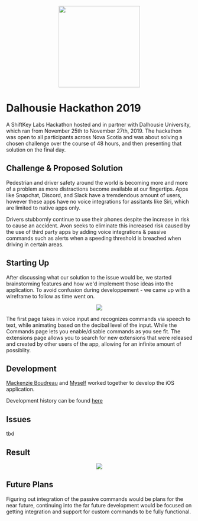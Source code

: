 <p align="center">
  <img src="https://images.vexels.com/media/users/3/145866/isolated/preview/b4efb6c6682b2a808631bf8fbd96d015-sound-wave-icon-by-vexels.png" width="220" height="220">
</p>


# Dalhousie Hackathon 2019
A ShiftKey Labs Hackathon hosted and in partner with Dalhousie University, which ran from November 25th to November 27th, 2019. The hackathon was open to all participants across Nova Scotia and was about solving a chosen challenge over the course of 48 hours, and then presenting that solution on the final day. 

## Challenge & Proposed Solution
Pedestrian and driver safety around the world is becoming more and more of a problem as more distractions
become available at our fingertips. Apps like Snapchat, Discord, and Slack have a tremdendous amount of users, however these apps have no voice integrations for assitants like Siri, which are limited to native apps only. 

Drivers stubbornly continue to use their phones despite the increase in risk to cause an accident. Avon seeks to eliminate this increased risk caused by the use of third party apps by adding voice integrations & passive commands such as alerts when a speeding threshold is breached when driving in certain areas. 

## Starting Up
After discussing what our solution to the issue would be, we started brainstorming features and how we'd implement those ideas into the application. To avoid confusion during developpement - we came up with a wireframe to follow as time went on.

 <p align="center">
    <img src="https://imgur.com/qVk7Uhj.png"/>
  
The first page takes in voice input and recognizes commands via speech to text, while animating based on the decibal level of the input. While the Commands page lets you enable/disable commands as you see fit. The extensions page allows you to search for new extensions that were released and created by other users of the app, allowing for an infinite amount of possiblity. 


## Development
[Mackenzie Boudreau](https://github.com/mack) and [Myself](https://github.com/sterrio) worked together to develop the iOS application.

Development history can be found [here](https://github.com/mackboudreau)

## Issues
tbd

## Result

 <p align="center">
    <img src="https://imgur.com/yqGMjHP.gif"/>


## Future Plans
Figuring out integration of the passive commands would be plans for the near future, continuing into the far future development would be focused on getting integration and support for custom commands to be fully functional. 
